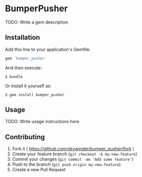 # BumperPusher

TODO: Write a gem description

## Installation

Add this line to your application's Gemfile:

```ruby
gem 'bumper_pusher'
```

And then execute:

    $ bundle

Or install it yourself as:

    $ gem install bumper_pusher

## Usage

TODO: Write usage instructions here

## Contributing

1. Fork it ( https://github.com/skywinder/bumper_pusher/fork )
2. Create your feature branch (`git checkout -b my-new-feature`)
3. Commit your changes (`git commit -am 'Add some feature'`)
4. Push to the branch (`git push origin my-new-feature`)
5. Create a new Pull Request
